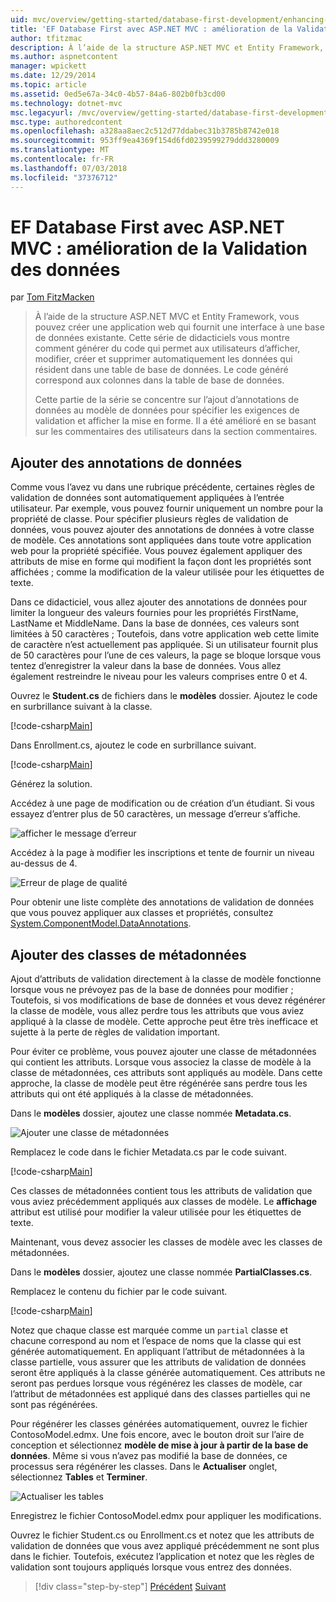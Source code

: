 ```yaml
---
uid: mvc/overview/getting-started/database-first-development/enhancing-data-validation
title: 'EF Database First avec ASP.NET MVC : amélioration de la Validation des données | Microsoft Docs'
author: tfitzmac
description: À l’aide de la structure ASP.NET MVC et Entity Framework, vous pouvez créer une application web qui fournit une interface à une base de données existante. Ce didacticiel seri...
ms.author: aspnetcontent
manager: wpickett
ms.date: 12/29/2014
ms.topic: article
ms.assetid: 0ed5e67a-34c0-4b57-84a6-802b0fb3cd00
ms.technology: dotnet-mvc
msc.legacyurl: /mvc/overview/getting-started/database-first-development/enhancing-data-validation
msc.type: authoredcontent
ms.openlocfilehash: a328aa8aec2c512d77ddabec31b3785b8742e018
ms.sourcegitcommit: 953ff9ea4369f154d6fd0239599279ddd3280009
ms.translationtype: MT
ms.contentlocale: fr-FR
ms.lasthandoff: 07/03/2018
ms.locfileid: "37376712"
---
```

<a name="ef-database-first-with-aspnet-mvc-enhancing-data-validation"></a>EF Database First avec ASP.NET MVC : amélioration de la Validation des données
====================
par [Tom FitzMacken](https://github.com/tfitzmac)

> À l’aide de la structure ASP.NET MVC et Entity Framework, vous pouvez créer une application web qui fournit une interface à une base de données existante. Cette série de didacticiels vous montre comment générer du code qui permet aux utilisateurs d’afficher, modifier, créer et supprimer automatiquement les données qui résident dans une table de base de données. Le code généré correspond aux colonnes dans la table de base de données.
> 
> Cette partie de la série se concentre sur l’ajout d’annotations de données au modèle de données pour spécifier les exigences de validation et afficher la mise en forme. Il a été amélioré en se basant sur les commentaires des utilisateurs dans la section commentaires.


## <a name="add-data-annotations"></a>Ajouter des annotations de données

Comme vous l’avez vu dans une rubrique précédente, certaines règles de validation de données sont automatiquement appliquées à l’entrée utilisateur. Par exemple, vous pouvez fournir uniquement un nombre pour la propriété de classe. Pour spécifier plusieurs règles de validation de données, vous pouvez ajouter des annotations de données à votre classe de modèle. Ces annotations sont appliquées dans toute votre application web pour la propriété spécifiée. Vous pouvez également appliquer des attributs de mise en forme qui modifient la façon dont les propriétés sont affichées ; comme la modification de la valeur utilisée pour les étiquettes de texte.

Dans ce didacticiel, vous allez ajouter des annotations de données pour limiter la longueur des valeurs fournies pour les propriétés FirstName, LastName et MiddleName. Dans la base de données, ces valeurs sont limitées à 50 caractères ; Toutefois, dans votre application web cette limite de caractère n’est actuellement pas appliquée. Si un utilisateur fournit plus de 50 caractères pour l’une de ces valeurs, la page se bloque lorsque vous tentez d’enregistrer la valeur dans la base de données. Vous allez également restreindre le niveau pour les valeurs comprises entre 0 et 4.

Ouvrez le **Student.cs** de fichiers dans le **modèles** dossier. Ajoutez le code en surbrillance suivant à la classe.

[!code-csharp[Main](enhancing-data-validation/samples/sample1.cs?highlight=5,15,17,20)]

Dans Enrollment.cs, ajoutez le code en surbrillance suivant.

[!code-csharp[Main](enhancing-data-validation/samples/sample2.cs?highlight=5,10)]

Générez la solution.

Accédez à une page de modification ou de création d’un étudiant. Si vous essayez d’entrer plus de 50 caractères, un message d’erreur s’affiche.

![afficher le message d’erreur](enhancing-data-validation/_static/image1.png)

Accédez à la page à modifier les inscriptions et tente de fournir un niveau au-dessus de 4.

![Erreur de plage de qualité](enhancing-data-validation/_static/image2.png)

Pour obtenir une liste complète des annotations de validation de données que vous pouvez appliquer aux classes et propriétés, consultez [System.ComponentModel.DataAnnotations](https://msdn.microsoft.com/library/system.componentmodel.dataannotations.aspx).

## <a name="add-metadata-classes"></a>Ajouter des classes de métadonnées

Ajout d’attributs de validation directement à la classe de modèle fonctionne lorsque vous ne prévoyez pas de la base de données pour modifier ; Toutefois, si vos modifications de base de données et vous devez régénérer la classe de modèle, vous allez perdre tous les attributs que vous aviez appliqué à la classe de modèle. Cette approche peut être très inefficace et sujette à la perte de règles de validation important.

Pour éviter ce problème, vous pouvez ajouter une classe de métadonnées qui contient les attributs. Lorsque vous associez la classe de modèle à la classe de métadonnées, ces attributs sont appliqués au modèle. Dans cette approche, la classe de modèle peut être régénérée sans perdre tous les attributs qui ont été appliqués à la classe de métadonnées.

Dans le **modèles** dossier, ajoutez une classe nommée **Metadata.cs**.

![Ajouter une classe de métadonnées](enhancing-data-validation/_static/image3.png)

Remplacez le code dans le fichier Metadata.cs par le code suivant.

[!code-csharp[Main](enhancing-data-validation/samples/sample3.cs)]

Ces classes de métadonnées contient tous les attributs de validation que vous aviez précédemment appliqués aux classes de modèle. Le **affichage** attribut est utilisé pour modifier la valeur utilisée pour les étiquettes de texte.

Maintenant, vous devez associer les classes de modèle avec les classes de métadonnées.

Dans le **modèles** dossier, ajoutez une classe nommée **PartialClasses.cs**.

Remplacez le contenu du fichier par le code suivant.

[!code-csharp[Main](enhancing-data-validation/samples/sample4.cs)]

Notez que chaque classe est marquée comme un `partial` classe et chacune correspond au nom et l’espace de noms que la classe qui est générée automatiquement. En appliquant l’attribut de métadonnées à la classe partielle, vous assurer que les attributs de validation de données seront être appliqués à la classe générée automatiquement. Ces attributs ne seront pas perdues lorsque vous régénérez les classes de modèle, car l’attribut de métadonnées est appliqué dans des classes partielles qui ne sont pas régénérées.

Pour régénérer les classes générées automatiquement, ouvrez le fichier ContosoModel.edmx. Une fois encore, avec le bouton droit sur l’aire de conception et sélectionnez **modèle de mise à jour à partir de la base de données**. Même si vous n’avez pas modifié la base de données, ce processus sera régénérer les classes. Dans le **Actualiser** onglet, sélectionnez **Tables** et **Terminer**.

![Actualiser les tables](enhancing-data-validation/_static/image4.png)

Enregistrez le fichier ContosoModel.edmx pour appliquer les modifications.

Ouvrez le fichier Student.cs ou Enrollment.cs et notez que les attributs de validation de données que vous avez appliqué précédemment ne sont plus dans le fichier. Toutefois, exécutez l’application et notez que les règles de validation sont toujours appliqués lorsque vous entrez des données.

> [!div class="step-by-step"]
> [Précédent](customizing-a-view.md)
> [Suivant](publish-to-azure.md)
